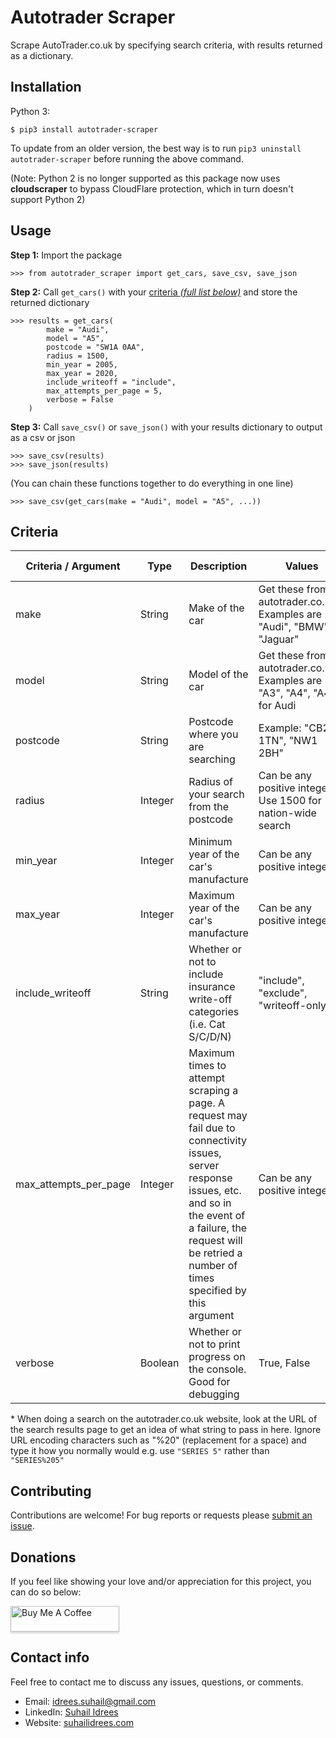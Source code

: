 # Autotrader Scraper
Scrape AutoTrader.co.uk by specifying search criteria, with results returned as a dictionary.


## Installation
   
Python 3:

    $ pip3 install autotrader-scraper

To update from an older version, the best way is to run `pip3 uninstall autotrader-scraper` before running the above command.

(Note: Python 2 is no longer supported as this package now uses **cloudscraper** to bypass CloudFlare protection, which in turn doesn't support Python 2)

## Usage

**Step 1:** Import the package

    >>> from autotrader_scraper import get_cars, save_csv, save_json

**Step 2:** Call `get_cars()` with your [criteria _(full list below)_](#criteria) and store the returned dictionary

    >>> results = get_cars(
            make = "Audi",
            model = "A5",
            postcode = "SW1A 0AA",
            radius = 1500,
            min_year = 2005,
            max_year = 2020,
            include_writeoff = "include",
            max_attempts_per_page = 5,
            verbose = False
        )

**Step 3:** Call `save_csv()` or `save_json()` with your results dictionary to output as a csv or json

    >>> save_csv(results)
    >>> save_json(results)
    
(You can chain these functions together to do everything in one line)

    >>> save_csv(get_cars(make = "Audi", model = "A5", ...))
    
## Criteria

| Criteria / Argument | Type | Description | Values | Default Value |
|-|-|-|-|-|
| make | String | Make of the car | Get these from autotrader.co.uk\*. Examples are "Audi", "BMW", "Jaguar" |"BMW"|
| model | String | Model of the car | Get these from autotrader.co.uk\*. Examples are "A3", "A4", "A4" for Audi |"5 SERIES"|
| postcode | String | Postcode where you are searching | Example: "CB2 1TN", "NW1 2BH" | "SW1A 0AA" |
| radius | Integer | Radius of your search from the postcode | Can be any positive integer. Use 1500 for nation-wide search | 1500 (i.e. nation-wide) |
| min_year | Integer | Minimum year of the car's manufacture | Can be any positive integer | 1995 |
| max_year | Integer | Maximum year of the car's manufacture | Can be any positive integer | 1995 |
| include_writeoff | String | Whether or not to include insurance write-off categories (i.e. Cat S/C/D/N) | "include", "exclude", "writeoff-only" | "include" |
| max_attempts_per_page | Integer | Maximum times to attempt scraping a page. A request may fail due to connectivity issues, server response issues, etc. and so in the event of a failure, the request will be retried a number of times specified by this argument | Can be any positive integer | 5 |
| verbose | Boolean | Whether or not to print progress on the console. Good for debugging | True, False | False |

\* When doing a search on the autotrader.co.uk website, look at the URL of the search results page to get an idea of what string to pass in here. Ignore URL encoding characters such as "%20" (replacement for a space) and type it how you normally would e.g. use `"SERIES 5"` rather than `"SERIES%205"`


## Contributing

Contributions are welcome!  For bug reports or requests please [submit an issue](https://github.com/suhailidrees/autotrader_scraper/issues).

## Donations

If you feel like showing your love and/or appreciation for this project, you can do so below:

<a href="https://buymeacoff.ee/suhailidrees" target="_blank"><img src="https://www.buymeacoffee.com/assets/img/custom_images/orange_img.png" alt="Buy Me A Coffee" style="height: 41px !important;width: 174px !important;box-shadow: 0px 3px 2px 0px rgba(190, 190, 190, 0.5) !important;-webkit-box-shadow: 0px 3px 2px 0px rgba(190, 190, 190, 0.5) !important;" ></a>

## Contact info

Feel free to contact me to discuss any issues, questions, or comments.

* Email: [idrees.suhail@gmail.com](mailto:idrees.suhail@gmail.com)
* LinkedIn: [Suhail Idrees](https://www.linkedin.com/in/suhail-idrees-926657a8/)
* Website: [suhailidrees.com](https://suhailidrees.com/?gh)
